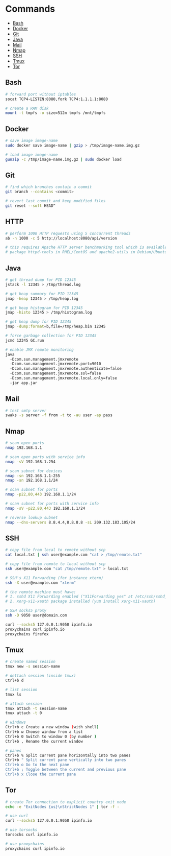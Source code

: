 # Commands

- [Bash](#bash)
- [Docker](#docker)
- [Git](#git)
- [Java](#java)
- [Mail](#mail)
- [Nmap](#nmap)
- [SSH](#ssh)
- [Tmux](#tmux)
- [Tor](#tor)


## Bash

```bash
# forward port without iptables
socat TCP4-LISTEN:8080,fork TCP4:1.1.1.1:8080
```

```bash
# create a RAM disk
mount -t tmpfs -o size=512m tmpfs /mnt/tmpfs
```

## Docker

```bash
# save image image-name
sudo docker save image-name | gzip > /tmp/image-name.img.gz
```

```bash
# load image image-name
gunzip -c /tmp/image-name.img.gz | sudo docker load 
```


## Git

```bash
# find which branches contain a commit
git branch --contains <commit>
```

```bash
# revert last commit and keep modified files
git reset --soft HEAD^
```


## HTTP

``` bash
# perform 1000 HTTP requests using 5 concurrent threads
ab -n 1000 -c 5 http://localhost:8080/api/version

# this requires Apache HTTP server benchmarking tool which is available though
# package httpd-tools in RHEL/CentOS and apache2-utils in Debian/Ubuntu
```


## Java

```bash
# get thread dump for PID 12345
jstack -l 12345 > /tmp/thread.log
```

```bash
# get heap summary for PID 12345
jmap -heap 12345 > /tmp/heap.log
```

```bash
# get heap histogram for PID 12345
jmap -histo 12345 > /tmp/histogram.log
```

```bash
# get heap dump for PID 12345
jmap -dump:format=b,file=/tmp/heap.bin 12345
```

```bash
# force garbage collection for PID 12345
jcmd 12345 GC.run
```

```bash
# enable JMX remote monitoring
java
  -Dcom.sun.management.jmxremote
  -Dcom.sun.management.jmxremote.port=9010
  -Dcom.sun.management.jmxremote.authenticate=false
  -Dcom.sun.management.jmxremote.ssl=false
  -Dcom.sun.management.jmxremote.local.only=false
  -jar app.jar
```

## Mail

```bash
# test smtp server
swaks -s server -f from -t to -au user -ap pass
```

## Nmap

```bash
# scan open ports
nmap 192.168.1.1
```

```bash
# scan open ports with service info
nmap -sV 192.168.1.254
```

```bash
# scan subnet for devices
nmap -sn 192.168.1.1-255
nmap -sn 192.168.1.1/24
```

```bash
# scan subnet for ports
nmap -p22,80,443 192.168.1.1/24
```

```bash
# scan subnet for ports with service info
nmap -sV -p22,80,443 192.168.1.1/24
```

```bash
# reverse lookup subnet
nmap --dns-servers 8.8.4.4,8.8.8.8 -sL 209.132.183.105/24
```

## SSH

```bash
# copy file from local to remote without scp
cat local.txt | ssh user@example.com "cat > /tmp/remote.txt"
```

```bash
# copy file from remote to local without scp
ssh user@example.com "cat /tmp/remote.txt" > local.txt
```

```bash
# SSH's X11 Forwarding (for instance xterm)
ssh -X user@example.com "xterm"

# the remote machine must have:
# 1. sshd X11 Forwarding enabled ("X11Forwarding yes" at /etc/ssh/sshd_config)
# 2. xorg-x11-xauth package installed (yum install xorg-x11-xauth)
```

```bash
# SSH socks5 proxy
ssh -D 9050 user@domain.com

curl --socks5 127.0.0.1:9050 ipinfo.io
proxychains curl ipinfo.io
proxychains firefox
```

## Tmux

```bash
# create named session
tmux new -s session-name
```

```bash
# dettach session (inside tmux)
Ctrl+b d
```

```bash
# list session
tmux ls
```

```bash
# attach session
tmux attach -t session-name
tmux attach -t 0
```

```bash
# windows
Ctrl+b c Create a new window (with shell)
Ctrl+b w Choose window from a list
Ctrl+b 0 Switch to window 0 (by number )
Ctrl+b , Rename the current window
```

```bash
# panes
Ctrl+b % Split current pane horizontally into two panes
Ctrl+b " Split current pane vertically into two panes
Ctrl+b o Go to the next pane
Ctrl+b ; Toggle between the current and previous pane
Ctrl+b x Close the current pane
```


## Tor

```bash
# create Tor connection to explicit country exit node
echo -e "ExitNodes {us}\nStrictNodes 1" | tor -f -
```

```bash
# use curl
curl --socks5 127.0.0.1:9050 ipinfo.io
```

```bash
# use torsocks
torsocks curl ipinfo.io
```

```bash
# use proxychains
proxychains curl ipinfo.io
```
